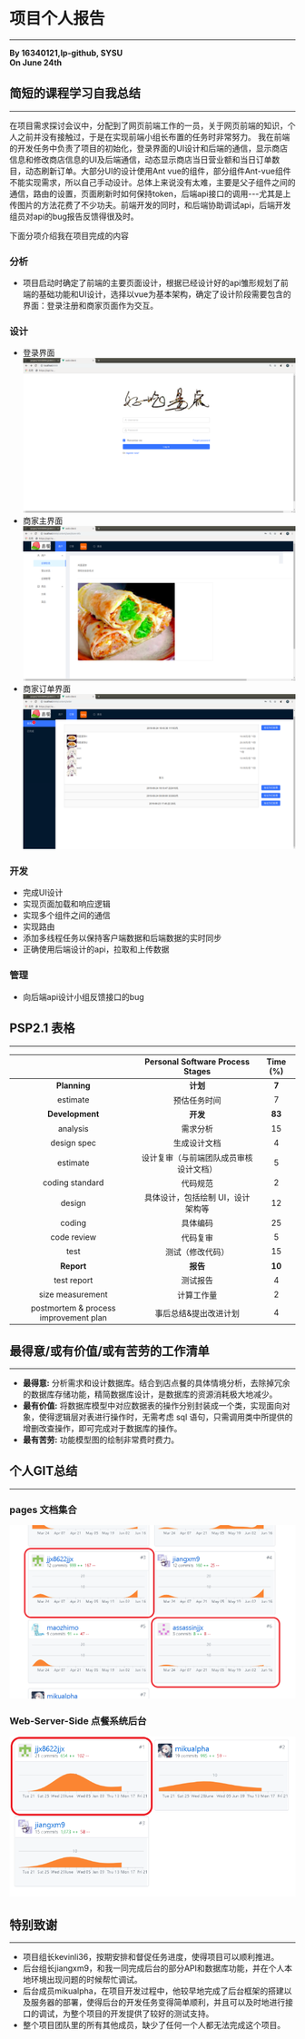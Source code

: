 # 项目个人报告
---
**By 16340121,lp-github, SYSU**  
**On June 24th**  

## 简短的课程学习自我总结
---
在项目需求探讨会议中，分配到了网页前端工作的一员，关于网页前端的知识，个人之前并没有接触过，于是在实现前端小组长布置的任务时非常努力。
我在前端的开发任务中负责了项目的初始化，登录界面的UI设计和后端的通信，显示商店信息和修改商店信息的UI及后端通信，动态显示商店当日营业额和当日订单数目，动态刷新订单。大部分UI的设计使用Ant vue的组件，部分组件Ant-vue组件不能实现需求，所以自己手动设计。总体上来说没有太难，主要是父子组件之间的通信，路由的设置，页面刷新时如何保持token，后端api接口的调用---尤其是上传图片的方法花费了不少功夫。前端开发的同时，和后端协助调试api，后端开发组员对api的bug报告反馈得很及时。

下面分项介绍我在项目完成的内容

### 分析
* 项目启动时确定了前端的主要页面设计，根据已经设计好的api雏形规划了前端的基础功能和UI设计，选择以vue为基本架构，确定了设计阶段需要包含的界面：登录注册和商家页面作为交互。

### 设计
* 登录界面
![login](../pic/16340121_lp-github_FinalReport_Assets/login.png)
* 商家主界面
![store-user](../pic/16340121_lp-github_FinalReport_Assets/store-user.png)
* 商家订单界面
![store-order](../pic/16340121_lp-github_FinalReport_Assets/store-order.png)
### 开发
* 完成UI设计
* 实现页面加载和响应逻辑
* 实现多个组件之间的通信
* 实现路由
* 添加多线程任务以保持客户端数据和后端数据的实时同步
* 正确使用后端设计的api，拉取和上传数据

### 管理
* 向后端api设计小组反馈接口的bug

## PSP2.1 表格
---

|                                       |    Personal Software Process Stages    | Time (%) |
| :-----------------------------------: | :------------------------------------: | :------: |
|             **Planning**              |                **计划**                |  **7**   |
|               estimate                |              预估任务时间              |    7     |
|            **Development**            |                **开发**                |  **83**  |
|               analysis                |                需求分析                |    15    |
|              design spec              |              生成设计文档              |    4     |
|               estimate                | 设计复审（与前端团队成员审核设计文档） |    5     |
|            coding standard            |                代码规范                |    2     |
|                design                 |   具体设计，包括绘制 UI，设计架构等    |    12    |
|                coding                 |                具体编码                |    25    |
|              code review              |                代码复审                |    5     |
|                 test                  |            测试（修改代码）            |    15    |
|              **Report**               |                **报告**                |  **10**  |
|              test report              |                测试报告                |    4     |
|           size measurement            |               计算工作量               |    2     |
| postmortem & process improvement plan |         事后总结&提出改进计划          |    4     |

## 最得意/或有价值/或有苦劳的工作清单
---
* **最得意:** 分析需求和设计数据库。结合到店点餐的具体情境分析，去除掉冗余的数据库存储功能，精简数据库设计，是数据库的资源消耗极大地减少。
* **最有价值:** 将数据库模型中对应数据表的操作分别封装成一个类，实现面向对象，使得逻辑层对表进行操作时，无需考虑 sql 语句，只需调用类中所提供的增删改查操作，即可完成对于数据库的操作。
* **最有苦劳:** 功能模型图的绘制非常费时费力。


## 个人GIT总结
---
### pages 文档集合
![page](../pic/16340096-jjx8622jjx-Final-Report/page.png)

### Web-Server-Side 点餐系统后台
![server](../pic/16340096-jjx8622jjx-Final-Report/server.png)

## 特别致谢
---
* 项目组长kevinli36，按期安排和督促任务进度，使得项目可以顺利推进。
* 后台组长jiangxm9，和我一同完成后台的部分API和数据库功能，并在个人本地环境出现问题的时候帮忙调试。
* 后台成员mikualpha，在项目开发过程中，他较早地完成了后台框架的搭建以及服务器的部署，使得后台的开发任务变得简单顺利，并且可以及时地进行接口的调试，为整个项目的开发提供了较好的测试支持。
* 整个项目团队里的所有其他成员，缺少了任何一个人都无法完成这个项目。
